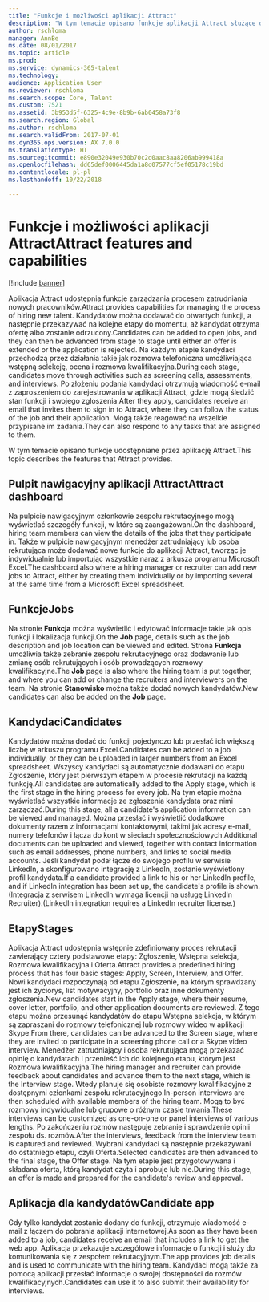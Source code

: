 ```yaml
---
title: "Funkcje i możliwości aplikacji Attract"
description: "W tym temacie opisano funkcje aplikacji Attract służące do zarządzania procesem zatrudniania nowych pracowników."
author: rschloma
manager: AnnBe
ms.date: 08/01/2017
ms.topic: article
ms.prod: 
ms.service: dynamics-365-talent
ms.technology: 
audience: Application User
ms.reviewer: rschloma
ms.search.scope: Core, Talent
ms.custom: 7521
ms.assetid: 3b953d5f-6325-4c9e-8b9b-6ab0458a73f8
ms.search.region: Global
ms.author: rschloma
ms.search.validFrom: 2017-07-01
ms.dyn365.ops.version: AX 7.0.0
ms.translationtype: HT
ms.sourcegitcommit: e890e32049e930b70c2d0aac8aa8206ab999418a
ms.openlocfilehash: dd65def0006445da1a8d07577cf5ef05178c19bd
ms.contentlocale: pl-pl
ms.lasthandoff: 10/22/2018

---
```

# <a name="attract-features-and-capabilities"></a><span data-ttu-id="83412-103">Funkcje i możliwości aplikacji Attract</span><span class="sxs-lookup"><span data-stu-id="83412-103">Attract features and capabilities</span></span>

[!include [banner](includes/banner.md)]

<span data-ttu-id="83412-104">Aplikacja Attract udostępnia funkcje zarządzania procesem zatrudniania nowych pracowników.</span><span class="sxs-lookup"><span data-stu-id="83412-104">Attract provides capabilities for managing the process of hiring new talent.</span></span> <span data-ttu-id="83412-105">Kandydatów można dodawać do otwartych funkcji, a następnie przekazywać na kolejne etapy do momentu, aż kandydat otrzyma ofertę albo zostanie odrzucony.</span><span class="sxs-lookup"><span data-stu-id="83412-105">Candidates can be added to open jobs, and they can then be advanced from stage to stage until either an offer is extended or the application is rejected.</span></span> <span data-ttu-id="83412-106">Na każdym etapie kandydaci przechodzą przez działania takie jak rozmowa telefoniczna umożliwiająca wstępną selekcję, ocena i rozmowa kwalifikacyjna.</span><span class="sxs-lookup"><span data-stu-id="83412-106">During each stage, candidates move through activities such as screening calls, assessments, and interviews.</span></span> <span data-ttu-id="83412-107">Po złożeniu podania kandydaci otrzymują wiadomość e-mail z zaproszeniem do zarejestrowania w aplikacji Attract, gdzie mogą śledzić stan funkcji i swojego zgłoszenia.</span><span class="sxs-lookup"><span data-stu-id="83412-107">After they apply, candidates receive an email that invites them to sign in to Attract, where they can follow the status of the job and their application.</span></span> <span data-ttu-id="83412-108">Mogą także reagować na wszelkie przypisane im zadania.</span><span class="sxs-lookup"><span data-stu-id="83412-108">They can also respond to any tasks that are assigned to them.</span></span>

<span data-ttu-id="83412-109">W tym temacie opisano funkcje udostępniane przez aplikację Attract.</span><span class="sxs-lookup"><span data-stu-id="83412-109">This topic describes the features that Attract provides.</span></span>

## <a name="attract-dashboard"></a><span data-ttu-id="83412-110">Pulpit nawigacyjny aplikacji Attract</span><span class="sxs-lookup"><span data-stu-id="83412-110">Attract dashboard</span></span>
<span data-ttu-id="83412-111">Na pulpicie nawigacyjnym członkowie zespołu rekrutacyjnego mogą wyświetlać szczegóły funkcji, w które są zaangażowani.</span><span class="sxs-lookup"><span data-stu-id="83412-111">On the dashboard, hiring team members can view the details of the jobs that they participate in.</span></span> <span data-ttu-id="83412-112">Także w pulpicie nawigacyjnym menedżer zatrudniający lub osoba rekrutująca może dodawać nowe funkcje do aplikacji Attract, tworząc je indywidualnie lub importując wszystkie naraz z arkusza programu Microsoft Excel.</span><span class="sxs-lookup"><span data-stu-id="83412-112">The dashboard also where a hiring manager or recruiter can add new jobs to Attract, either by creating them individually or by importing several at the same time from a Microsoft Excel spreadsheet.</span></span>

## <a name="jobs"></a><span data-ttu-id="83412-113">Funkcje</span><span class="sxs-lookup"><span data-stu-id="83412-113">Jobs</span></span>
<span data-ttu-id="83412-114">Na stronie **Funkcja** można wyświetlić i edytować informacje takie jak opis funkcji i lokalizacja funkcji.</span><span class="sxs-lookup"><span data-stu-id="83412-114">On the **Job** page, details such as the job description and job location can be viewed and edited.</span></span> <span data-ttu-id="83412-115">Strona **Funkcja** umożliwia także zebranie zespołu rekrutacyjnego oraz dodawanie lub zmianę osób rekrutujących i osób prowadzących rozmowy kwalifikacyjne.</span><span class="sxs-lookup"><span data-stu-id="83412-115">The **Job** page is also where the hiring team is put together, and where you can add or change the recruiters and interviewers on the team.</span></span> <span data-ttu-id="83412-116">Na stronie **Stanowisko** można także dodać nowych kandydatów.</span><span class="sxs-lookup"><span data-stu-id="83412-116">New candidates can also be added on the **Job** page.</span></span>

## <a name="candidates"></a><span data-ttu-id="83412-117">Kandydaci</span><span class="sxs-lookup"><span data-stu-id="83412-117">Candidates</span></span>
<span data-ttu-id="83412-118">Kandydatów można dodać do funkcji pojedynczo lub przesłać ich większą liczbę w arkuszu programu Excel.</span><span class="sxs-lookup"><span data-stu-id="83412-118">Candidates can be added to a job individually, or they can be uploaded in larger numbers from an Excel spreadsheet.</span></span> <span data-ttu-id="83412-119">Wszyscy kandydaci są automatycznie dodawani do etapu Zgłoszenie, który jest pierwszym etapem w procesie rekrutacji na każdą funkcję.</span><span class="sxs-lookup"><span data-stu-id="83412-119">All candidates are automatically added to the Apply stage, which is the first stage in the hiring process for every job.</span></span> <span data-ttu-id="83412-120">Na tym etapie można wyświetlać wszystkie informacje ze zgłoszenia kandydata oraz nimi zarządzać.</span><span class="sxs-lookup"><span data-stu-id="83412-120">During this stage, all a candidate's application information can be viewed and managed.</span></span> <span data-ttu-id="83412-121">Można przesłać i wyświetlić dodatkowe dokumenty razem z informacjami kontaktowymi, takimi jak adresy e-mail, numery telefonów i łącza do kont w sieciach społecznościowych.</span><span class="sxs-lookup"><span data-stu-id="83412-121">Additional documents can be uploaded and viewed, together with contact information such as email addresses, phone numbers, and links to social media accounts.</span></span> <span data-ttu-id="83412-122">Jeśli kandydat podał łącze do swojego profilu w serwisie LinkedIn, a skonfigurowano integrację z LinkedIn, zostanie wyświetlony profil kandydata.</span><span class="sxs-lookup"><span data-stu-id="83412-122">If a candidate provided a link to his or her LinkedIn profile, and if LinkedIn integration has been set up, the candidate's profile is shown.</span></span> <span data-ttu-id="83412-123">(Integracja z serwisem LinkedIn wymaga licencji na usługę LinkedIn Recruiter).</span><span class="sxs-lookup"><span data-stu-id="83412-123">(LinkedIn integration requires a LinkedIn recruiter license.)</span></span>

## <a name="stages"></a><span data-ttu-id="83412-124">Etapy</span><span class="sxs-lookup"><span data-stu-id="83412-124">Stages</span></span>
<span data-ttu-id="83412-125">Aplikacja Attract udostępnia wstępnie zdefiniowany proces rekrutacji zawierający cztery podstawowe etapy: Zgłoszenie, Wstępna selekcja, Rozmowa kwalifikacyjna i Oferta.</span><span class="sxs-lookup"><span data-stu-id="83412-125">Attract provides a predefined hiring process that has four basic stages: Apply, Screen, Interview, and Offer.</span></span> <span data-ttu-id="83412-126">Nowi kandydaci rozpoczynają od etapu Zgłoszenie, na którym sprawdzany jest ich życiorys, list motywacyjny, portfolio oraz inne dokumenty zgłoszenia.</span><span class="sxs-lookup"><span data-stu-id="83412-126">New candidates start in the Apply stage, where their resume, cover letter, portfolio, and other application documents are reviewed.</span></span> <span data-ttu-id="83412-127">Z tego etapu można przesunąć kandydatów do etapu Wstępna selekcja, w którym są zapraszani do rozmowy telefonicznej lub rozmowy wideo w aplikacji Skype.</span><span class="sxs-lookup"><span data-stu-id="83412-127">From there, candidates can be advanced to the Screen stage, where they are invited to participate in a screening phone call or a Skype video interview.</span></span> <span data-ttu-id="83412-128">Menedżer zatrudniający i osoba rekrutująca mogą przekazać opinię o kandydatach i przenieść ich do kolejnego etapu, którym jest Rozmowa kwalifikacyjna.</span><span class="sxs-lookup"><span data-stu-id="83412-128">The hiring manager and recruiter can provide feedback about candidates and advance them to the next stage, which is the Interview stage.</span></span> <span data-ttu-id="83412-129">Wtedy planuje się osobiste rozmowy kwalifikacyjne z dostępnymi członkami zespołu rekrutacyjnego.</span><span class="sxs-lookup"><span data-stu-id="83412-129">In-person interviews are then scheduled with available members of the hiring team.</span></span> <span data-ttu-id="83412-130">Mogą to być rozmowy indywidualne lub grupowe o różnym czasie trwania.</span><span class="sxs-lookup"><span data-stu-id="83412-130">These interviews can be customized as one-on-one or panel interviews of various lengths.</span></span> <span data-ttu-id="83412-131">Po zakończeniu rozmów następuje zebranie i sprawdzenie opinii zespołu ds. rozmów.</span><span class="sxs-lookup"><span data-stu-id="83412-131">After the interviews, feedback from the interview team is captured and reviewed.</span></span> <span data-ttu-id="83412-132">Wybrani kandydaci są następnie przekazywani do ostatniego etapu, czyli Oferta.</span><span class="sxs-lookup"><span data-stu-id="83412-132">Selected candidates are then advanced to the final stage, the Offer stage.</span></span> <span data-ttu-id="83412-133">Na tym etapie jest przygotowywana i składana oferta, którą kandydat czyta i aprobuje lub nie.</span><span class="sxs-lookup"><span data-stu-id="83412-133">During this stage, an offer is made and prepared for the candidate's review and approval.</span></span>

## <a name="candidate-app"></a><span data-ttu-id="83412-134">Aplikacja dla kandydatów</span><span class="sxs-lookup"><span data-stu-id="83412-134">Candidate app</span></span>
<span data-ttu-id="83412-135">Gdy tylko kandydat zostanie dodany do funkcji, otrzymuje wiadomość e-mail z łączem do pobrania aplikacji internetowej.</span><span class="sxs-lookup"><span data-stu-id="83412-135">As soon as they have been added to a job, candidates receive an email that includes a link to get the web app.</span></span> <span data-ttu-id="83412-136">Aplikacja przekazuje szczegółowe informacje o funkcji i służy do komunikowania się z zespołem rekrutacyjnym.</span><span class="sxs-lookup"><span data-stu-id="83412-136">The app provides job details and is used to communicate with the hiring team.</span></span> <span data-ttu-id="83412-137">Kandydaci mogą także za pomocą aplikacji przesłać informacje o swojej dostępności do rozmów kwalifikacyjnych.</span><span class="sxs-lookup"><span data-stu-id="83412-137">Candidates can use it to also submit their availability for interviews.</span></span>

